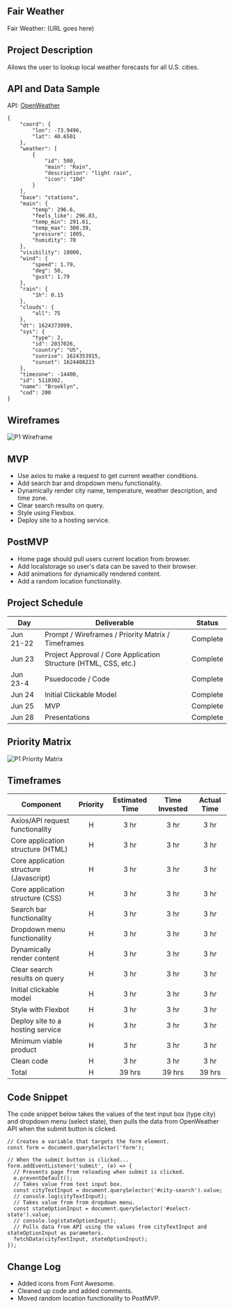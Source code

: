 ## Fair Weather

Fair Weather: (URL goes here)


## Project Description

Allows the user to lookup local weather forecasts for all U.S. cities.


## API and Data Sample

API: [OpenWeather](https://openweathermap.org/current)
```
{
    "coord": {
        "lon": -73.9496,
        "lat": 40.6501
    },
    "weather": [
        {
            "id": 500,
            "main": "Rain",
            "description": "light rain",
            "icon": "10d"
        }
    ],
    "base": "stations",
    "main": {
        "temp": 296.6,
        "feels_like": 296.83,
        "temp_min": 291.61,
        "temp_max": 300.39,
        "pressure": 1005,
        "humidity": 70
    },
    "visibility": 10000,
    "wind": {
        "speed": 1.79,
        "deg": 50,
        "gust": 1.79
    },
    "rain": {
        "1h": 0.15
    },
    "clouds": {
        "all": 75
    },
    "dt": 1624373099,
    "sys": {
        "type": 2,
        "id": 2037026,
        "country": "US",
        "sunrise": 1624353915,
        "sunset": 1624408223
    },
    "timezone": -14400,
    "id": 5110302,
    "name": "Brooklyn",
    "cod": 200
}
```


## Wireframes

![P1 Wireframe](https://user-images.githubusercontent.com/66581031/122944389-c9fdf500-d345-11eb-95d7-bef75edb2d7f.png)


## MVP 

- Use axios to make a request to get current weather conditions.
- Add search bar and dropdown menu functionality.
- Dynamically render city name, temperature, weather description, and time zone.
- Clear search results on query.
- Style using Flexbox.
- Deploy site to a hosting service.


## PostMVP  

- Home page should pull users current location from browser.
- Add localstorage so user's data can be saved to their browser.
- Add animations for dynamically rendered content.
- Add a random location functionality.


## Project Schedule

|  Day | Deliverable | Status
|---|---| ---|
|Jun 21-22| Prompt / Wireframes / Priority Matrix / Timeframes | Complete
|Jun 23| Project Approval / Core Application Structure (HTML, CSS, etc.) | Complete
|Jun 23-4| Psuedocode / Code | Complete
|Jun 24| Initial Clickable Model | Complete
|Jun 25| MVP | Complete
|Jun 28| Presentations | Complete


## Priority Matrix

![P1 Priority Matrix](https://user-images.githubusercontent.com/66581031/122933019-3d9b0480-d33c-11eb-83d9-b1f82e854422.png)


## Timeframes

| Component | Priority | Estimated Time | Time Invested | Actual Time |
| --- | :---: |  :---: | :---: | :---: |
| Axios/API request functionality | H | 3 hr | 3 hr | 3 hr |
| Core application structure (HTML) | H | 3 hr | 3 hr | 3 hr |
| Core application structure (Javascript) | H | 3 hr | 3 hr | 3 hr |
| Core application structure (CSS) | H | 3 hr | 3 hr | 3 hr |
| Search bar functionality | H | 3 hr | 3 hr | 3 hr |
| Dropdown menu functionality | H | 3 hr | 3 hr | 3 hr |
| Dynamically render content | H | 3 hr | 3 hr | 3 hr |
| Clear search results on query | H | 3 hr | 3 hr | 3 hr |
| Initial clickable model | H | 3 hr | 3 hr | 3 hr |
| Style with Flexbot| H | 3 hr | 3 hr | 3 hr |
| Deploy site to a hosting service| H | 3 hr | 3 hr | 3 hr |
| Minimum viable product | H | 3 hr | 3 hr | 3 hr |
| Clean code | H | 3 hr | 3 hr | 3 hr |
| Total | H | 39 hrs| 39 hrs | 39 hrs |


## Code Snippet

The code snippet below takes the values of the text input box (type city) and dropdown menu (select state), then pulls the data from OpenWeather API when the submit button is clicked.

```
// Creates a variable that targets the form element.
const form = document.querySelector('form');

// When the submit button is clicked...
form.addEventListener('submit', (e) => {
  // Prevents page from reloading when submit is clicked.
  e.preventDefault();
  // Takes value from text input box.
  const cityTextInput = document.querySelector('#city-search').value;
  // console.log(cityTextInput);
  // Takes value from from dropdown menu.
  const stateOptionInput = document.querySelector('#select-state').value;
  // console.log(stateOptionInput);
  // Pulls data from API using the values from cityTextInput and stateOptionInput as parameters.
  fetchData(cityTextInput, stateOptionInput);
});
```


## Change Log

- Added icons from Font Awesome.
- Cleaned up code and added comments.
- Moved random location functionality to PostMVP.